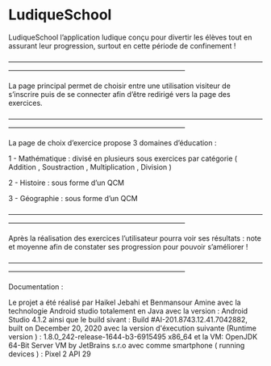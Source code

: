 # LudiqueSchool


LudiqueSchool l’application ludique conçu pour divertir les élèves tout en assurant leur progression, surtout en cette période de confinement !

—————————————————————————————————————————————————————————————

La page principal permet de choisir entre une utilisation visiteur de s’inscrire puis de se connecter afin d’être redirigé vers la page des exercices.


—————————————————————————————————————————————————————————————

La page de choix d’exercice propose 3 domaines  d’éducation : 

1 - Mathématique : divisé en plusieurs sous exercices par catégorie ( Addition , Soustraction , Multiplication , Division ) 

2 - Histoire : sous forme d’un QCM 

3 - Géographie : sous forme d’un QCM 

—————————————————————————————————————————————————————————————

Après la réalisation des exercices l’utilisateur pourra voir ses résultats : note et moyenne afin de constater ses progression pour pouvoir s’améliorer  !

—————————————————————————————————————————————————————————————

Documentation : 

Le projet a été réalisé par Haikel Jebahi et Benmansour Amine avec la technologie Android studio totalement en Java avec la version : Android Studio 4.1.2 
ainsi que le build sivant : Build #AI-201.8743.12.41.7042882, built on December 20, 2020
avec la version d'éxecution suivante (Runtime version ) : 1.8.0_242-release-1644-b3-6915495 x86_64
et la VM: OpenJDK 64-Bit Server VM by JetBrains s.r.o
avec comme smartphone ( running devices ) : Pixel 2 API 29
